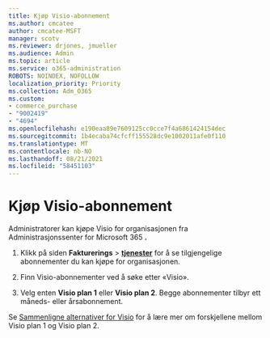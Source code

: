 ```yaml
---
title: Kjøp Visio-abonnement
ms.author: cmcatee
author: cmcatee-MSFT
manager: scotv
ms.reviewer: drjones, jmueller
ms.audience: Admin
ms.topic: article
ms.service: o365-administration
ROBOTS: NOINDEX, NOFOLLOW
localization_priority: Priority
ms.collection: Adm_O365
ms.custom:
- commerce_purchase
- "9002419"
- "4694"
ms.openlocfilehash: e190eaa89e7609125cc0cce7f4a6861424154dec
ms.sourcegitcommit: 1b4ecaba74cfcff155528dc9e1002011afe0f110
ms.translationtype: MT
ms.contentlocale: nb-NO
ms.lasthandoff: 08/21/2021
ms.locfileid: "58451103"
---
```

# <a name="purchase-visio-subscription"></a>Kjøp Visio-abonnement

Administratorer kan kjøpe Visio for organisasjonen fra Administrasjonssenter for Microsoft 365 **.**

1. Klikk på siden **Fakturerings** > **[tjenester](https://go.microsoft.com/fwlink/p/?linkid=868433)** for å se tilgjengelige abonnementer du kan kjøpe for organisasjonen.

2. Finn Visio-abonnementer ved å søke etter «Visio».

3. Velg enten **Visio plan 1** eller **Visio plan 2**. Begge abonnementer tilbyr ett måneds- eller årsabonnement.

Se [Sammenligne alternativer for Visio](https://products.office.com/Visio/microsoft-visio-plans-and-pricing-compare-visio-options) for å lære mer om forskjellene mellom Visio plan 1 og Visio plan 2.
